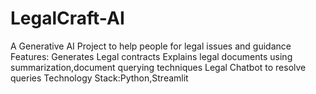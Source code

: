 # LegalCraft-AI
A Generative AI Project to help people for legal issues and guidance
Features:
Generates Legal contracts
Explains legal documents using summarization,document querying techniques
Legal Chatbot to resolve queries
Technology Stack:Python,Streamlit
